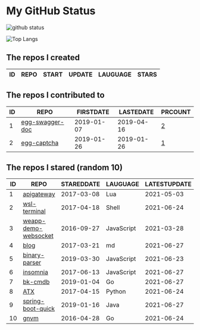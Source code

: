 # My GitHub Status

<img src="https://github-readme-stats-1.yihong0618.vercel.app/api?username=jc-lathander&show_icons=true&&&hide_title=true&count_private=true" alt="github status" />

![Top Langs](https://github-readme-stats-1.yihong0618.vercel.app/api/top-langs/?username=jc-lathander&layout=compact)

<!--START_SECTION:my_github-->
## The repos I created
| ID | REPO | START | UPDATE | LAUGUAGE | STARS |
|----|------|-------|--------|----------|-------|

## The repos I contributed to
| ID |                                REPO                                | FIRSTDATE  | LASTEDATE  |                                          PRCOUNT                                           |
|----|--------------------------------------------------------------------|------------|------------|--------------------------------------------------------------------------------------------|
|  1 | [egg-swagger-doc](https://github.com/Yanshijie-EL/egg-swagger-doc) | 2019-01-07 | 2019-04-16 | [2](https://github.com/Yanshijie-EL/egg-swagger-doc/pulls?q=is%3Apr+author%3Ajc-lathander) |
|  2 | [egg-captcha](https://github.com/Raoul1996/egg-captcha)            | 2019-01-26 | 2019-01-26 | [1](https://github.com/Raoul1996/egg-captcha/pulls?q=is%3Apr+author%3Ajc-lathander)        |

## The repos I stared (random 10)
| ID |                                  REPO                                   | STAREDDATE |  LAUGUAGE  | LATESTUPDATE |
|----|-------------------------------------------------------------------------|------------|------------|--------------|
|  1 | [apigateway](https://github.com/adobe-apiplatform/apigateway)           | 2017-03-08 | Lua        | 2021-05-03   |
|  2 | [wsl-terminal](https://github.com/mskyaxl/wsl-terminal)                 | 2017-04-18 | Shell      | 2021-06-24   |
|  3 | [weapp-demo-websocket](https://github.com/CFETeam/weapp-demo-websocket) | 2016-09-27 | JavaScript | 2021-03-28   |
|  4 | [blog](https://github.com/fouber/blog)                                  | 2017-03-21 | md         | 2021-06-27   |
|  5 | [binary-parser](https://github.com/Ericbla/binary-parser)               | 2019-03-30 | JavaScript | 2021-06-23   |
|  6 | [insomnia](https://github.com/Kong/insomnia)                            | 2017-06-13 | JavaScript | 2021-06-27   |
|  7 | [bk-cmdb](https://github.com/Tencent/bk-cmdb)                           | 2019-01-04 | Go         | 2021-06-27   |
|  8 | [ATX](https://github.com/NetEaseGame/ATX)                               | 2017-04-15 | Python     | 2021-06-24   |
|  9 | [spring-boot-quick](https://github.com/vector4wang/spring-boot-quick)   | 2019-01-16 | Java       | 2021-06-27   |
| 10 | [gnvm](https://github.com/Kenshin/gnvm)                                 | 2016-04-28 | Go         | 2021-06-24   |

<!--END_SECTION:my_github-->
